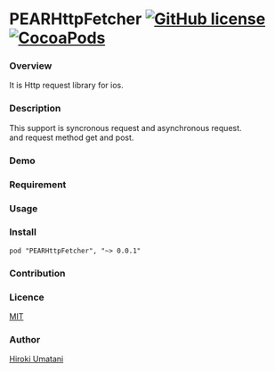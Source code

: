 PEARHttpFetcher [![GitHub license](https://img.shields.io/github/license/mashape/apistatus.svg?style=plastic)](https://github.com/HirokiUmatani/PEARHttpFetcher/blob/master/LICENSE) [![CocoaPods](https://img.shields.io/badge/platform-ios-lightgrey.svg)](https://cocoapods.org/pods/PEARHttpFetcher)
====

### Overview
It is Http request library for ios.

### Description
This support is syncronous request and asynchronous request.  
and request method get and post.

### Demo

### Requirement

### Usage

### Install

```ruby:podfile
pod "PEARHttpFetcher", "~> 0.0.1"
```

### Contribution

### Licence
[MIT](https://github.com/HirokiUmatani/PEARHttpFetcher/blob/master/LICENSE)

### Author
[Hiroki Umatani](https://github.com/HirokiUmatani)
